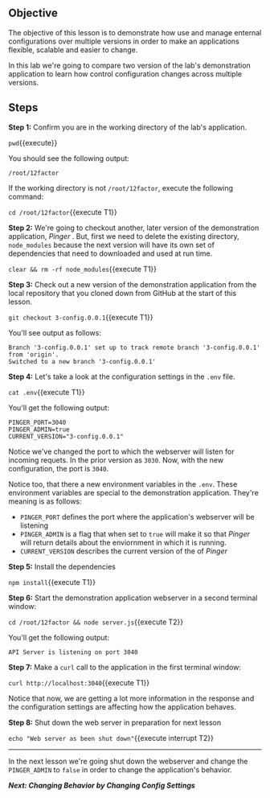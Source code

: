 ## Objective
The objective of this lesson is to demonstrate how use and manage enternal configurations over multiple versions in order to make an applications flexible, scalable and easier to change.

In this lab we're going to compare two version of the lab's demonstration application to learn how control configuration changes across multiple versions.


## Steps

**Step 1:** Confirm you are in the working directory of the lab's application.

`pwd`{{execute}}

You should see the following output:

`/root/12factor`

If the working directory is not `/root/12factor`, execute the following command:

`cd /root/12factor`{{execute T1}}

**Step 2:** We're going to checkout another, later version of the demonstration application, *Pinger* . But, first we need to delete the existing directory, `node_modules` because the next version will have its own set of dependencies that need to downloaded and used at run time.

`clear && rm -rf node_modules`{{execute T1}}

**Step 3:** Check out a new version of the demonstration application from the local repository that you cloned down from GitHub at the start of this lesson.

`git checkout 3-config.0.0.1`{{execute T1}}

You'll see output as follows:

```
Branch '3-config.0.0.1' set up to track remote branch '3-config.0.0.1' from 'origin'.
Switched to a new branch '3-config.0.0.1'
```

**Step 4:** Let's take a look at the configuration settings in the `.env` file.

`cat .env`{{execute T1}}

You'll get the following output:

```
PINGER_PORT=3040
PINGER_ADMIN=true
CURRENT_VERSION="3-config.0.0.1"
```

Notice we've changed the port to which the webserver will listen for incoming requets. In the prior version as `3030`. Now, with the new configuration, the port is `3040`.

Notice too, that there a new environment variables in the `.env`. These environment variables are special to the demonstration application. They're meaning is as follows:

* `PINGER_PORT` defines the port where the application's webserver will be listening
* `PINGER_ADMIN` is a flag that when set to `true` will make it so that *Pinger* will return details about the enviornment in which it is running.
* `CURRENT_VERSION` describes the current version of the of *Pinger*

**Step 5:** Install the dependencies

`npm install`{{execute T1}}

**Step 6:** Start the demonstration application webserver in a second terminal window:

`cd /root/12factor && node server.js`{{execute T2}}

You'll get the following output:

`API Server is listening on port 3040`

**Step 7:** Make a `curl` call to the application in the first terminal window:

`curl http://localhost:3040`{{execute T1}}


Notice that now, we are getting a lot more information in the response and the configuration settings are affecting how the application behaves.

**Step 8:** Shut down the web server in preparation for next lesson

`echo "Web server as been shut down"`{{execute interrupt T2}}

---

In the next lesson we're going shut down the webserver and change the `PINGER_ADMIN` to `false` in order to change the application's behavior.

***Next: Changing Behavior by Changing Config Settings***


